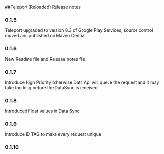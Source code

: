 ##Teleport (Reloaded) Release notes
### 0.1.5
 Teleport upgraded to version 8.3 of Google Play Services, source control moved 
 and published on Maven Central
### 0.1.6
 New Readme file and Release notes file
### 0.1.7
 Introduce High Priority otherwise Data Api will queue the request and it may take too long before
 the DataSync is received
### 0.1.8
 Introduced Float values in Data Sync
### 0.1.9
 Introduce ID TAG to make every request unique
### 0.1.10